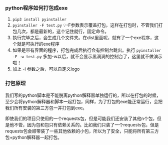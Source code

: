 ### python程序如何打包成exe
1. `pip3 install pyinstaller`
2. `pyinstaller -F test.py`
💡-F参数表示覆盖打包，这样在打包时，不管我们打包几次，都是最新的，这个记住就行，固定命令。
3. 执行完毕之后，会生成几个文件夹。在dist里面呢，就有了一个exe程序，这个就是可执行的exe程序
4. 如果是带有界面的程序，打包完成后执行会有控制台跳出。执行 `pyinstaller -F -w test.py` 多加-w以后，就不会显示黑洞洞的控制台了，这里就不做演示啦！
5. 加上 -i 参数之后，可以自定义logo

### 打包原理
我们写的python脚本是不能脱离python解释器单独运行的，所以在打包的时候，至少会将python解释器和脚本一起打包，同样，为了打包的exe能正常运行，会把我们所有安装的第三方包一并打包到exe。

即使我们的项目只使用的一个requests包，但是可能我们还安装了其他n个包，但是他不管，因为包和包只有依赖关系的。比如我们只装了一个requests包，但是requests包会顺带装了一些其他依赖的小包，所以为了安全，只能将所有第三方包+python解释器一起打包。